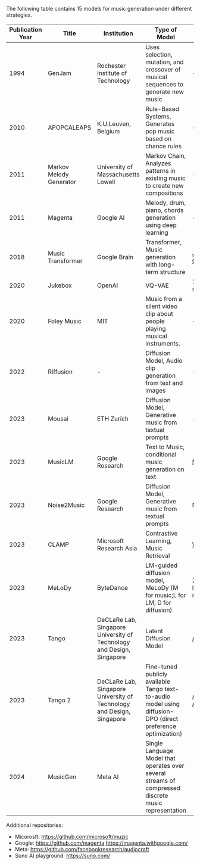 The following table contains 15 models for music generation under different strategies.

| Publication Year | Title                                                                                        | Institution                         | Type of Model                              | Dataset                     | Paper                                                                                                 | Code |
|------------------|----------------------------------------------------------------------------------------------|-------------------------------------|--------------------------------------------|-----------------------------|-------------------------------------------------------------------------------------------------------|------|
| 1994             | GenJam                                                                                       | Rochester Institute of Technology                                   | Uses selection, mutation, and crossover of musical sequences to generate new music                           | - | [Link](https://igm.rit.edu/~jabics/BilesICMC94.pdf)                           | -             
| 2010             | APOPCALEAPS                                                                                  | K.U.Leuven, Belgium                                   | Rule-Based Systems, Generates pop music based on chance rules                         | -                           | [Link](https://citeseerx.ist.psu.edu/document?repid=rep1&type=pdf&doi=89f9ec84102de51636ad6df033acb59ac541f200)                                                   | -    |
| 2011             | Markov Melody Generator                                                                      | University of Massachusetts Lowell  | Markov Chain, Analyzes patterns in existing music to create new compositions                                | -                           | [Link](https://www.cs.uml.edu/ecg/uploads/AIfall11/SimoneHill.FinalPaper.MarkovMelodyGenerator.pdf)                                                   |     |
| 2011             | Magenta                                                                      | Google AI  | Melody, drum, piano, chords generation using deep learning                                | -                           | [Link](https://magenta.tensorflow.org/2016/06/29/reading-list) [Blog](https://magenta.tensorflow.org/blog)                                                   | [Link](https://github.com/magenta/magenta/tree/main/magenta/models)    |
| 2018             | Music Transformer                                                                            | Google Brain                                   | Transformer, Music generation with long-term structure                              | [JSB-Chorales](https://github.com/czhuang/JSB-Chorales-dataset)                           | [Link](https://arxiv.org/abs/1809.04281)                                                   | [Link](https://github.com/jason9693/MusicTransformer-pytorch)  |
| 2020             | Jukebox                                                                                      | OpenAI                                   | VQ-VAE                                      | 1.2 million songs           | [Link](https://doi.org/10.1109/TPAMI.2019.2905854)                                                    | [Link](https://github.com/openai/jukebox)              |
| 2020             | Foley Music                                                                                  | MIT                                   | Music from a silent video clip about people playing musical instruments.                             | -                           | [Link](https://arxiv.org/abs/2007.10984)                                                    | [Link](https://github.com/chuangg/Foley-Music)      |
| 2022             | Riffusion                                                                                    | -                                   | Diffusion Model, Audio clip generation from text and images                      | -                           | -                                                   | [Code is not available](https://github.com/riffusion/riffusion)             |
| 2023             | Mousai                                                                                       | ETH Zurich                                   | Diffusion Model, Generative music from textual prompts      | -                           | [Link](https://arxiv.org/pdf/2301.11757)                                                  | [Link](https://github.com/archinetai/audio-diffusion-pytorch)         |
| 2023             | MusicLM                                                                                      | Google Research                                   | Text to Music,  conditional music generation on text                 | [MusicCaps](https://www.kaggle.com/datasets/googleai/musiccaps)                           | [Link](https://arxiv.org/abs/2301.11325)                                                    | [Link](https://github.com/lucidrains/musiclm-pytorch)  |
| 2023             | Noise2Music                                                                                  | Google Research                                   | Diffusion Model, Generative music from textual prompts                             | MuLaMCap                           | [Link](https://arxiv.org/abs/2302.03917)                                                    | -      |
| 2023             | CLAMP | Microsoft Research Asia                                   | Contrastive Learning, Music Retrieval                        | [WikiMT](https://huggingface.co/datasets/sander-wood/wikimusictext)                           | [Link](https://arxiv.org/abs/2304.11029)                                                             | [Link](https://github.com/microsoft/muzic/tree/main/clamp)    |
| 2023             | MeLoDy                                                            | ByteDance                           | LM-guided diffusion model, MeLoDy (M for music;L for LM; D for diffusion)                   | 257k hours of music         | [Link](https://Efficient-MeLoDy.github.io/)                                                           | -    |
| 2023             | Tango              | DeCLaRe Lab, Singapore University of Technology and Design, Singapore                                   | Latent Diffusion Model                      | [AudioCaps](https://audiocaps.github.io/)                           | [Link](https://arxiv.org/abs/2304.13731)                                                             | [Link](https://github.com/declare-lab/tango)    |
| 2023             | Tango 2 | DeCLaRe Lab, Singapore University of Technology and Design, Singapore                                   | Fine-tuned publicly available Tango text-to-audio model using diffusion-DPO (direct preference optimization)              | [Audio-Alpaca](https://huggingface.co/datasets/declare-lab/audio-alpaca)                            | [Link](https://arxiv.org/abs/2404.09956)                                                             | [Link](https://tango2-web.github.io/)    |
|2024 | MusicGen | Meta AI | Single Language Model that operates over several streams of compressed discrete music representation | | | [Link](https://github.com/facebookresearch/audiocraft) | 


Additional repositories:
- Micorosft: https://github.com/microsoft/muzic
- Google: https://github.com/magenta https://magenta.withgoogle.com/
- Meta: https://github.com/facebookresearch/audiocraft
- Suno AI playground: https://suno.com/
